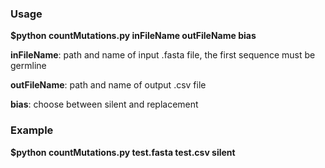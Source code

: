 ### Usage

**$python countMutations.py inFileName outFileName bias**

**inFileName**: path and name of input .fasta file, the first sequence must be germline

**outFileName**: path and name of output .csv file

**bias**: choose between silent and replacement

### Example

**$python countMutations.py test.fasta test.csv silent** 